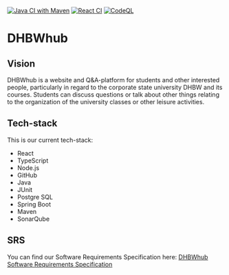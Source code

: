 [![Java CI with Maven](https://github.com/SE-TINF22B6/DHBWhub/actions/workflows/maven.yml/badge.svg)](https://github.com/SE-TINF22B6/DHBWhub/actions/workflows/maven.yml)
[![React CI](https://github.com/SE-TINF22B6/DHBWhub/actions/workflows/react.yml/badge.svg)](https://github.com/SE-TINF22B6/DHBWhub/actions/workflows/react.yml)
[![CodeQL](https://github.com/SE-TINF22B6/DHBWhub/actions/workflows/codeql.yml/badge.svg)](https://github.com/SE-TINF22B6/DHBWhub/actions/workflows/codeql.yml)

# DHBWhub 
## Vision
DHBWhub is a website and Q&A-platform for students and other interested people,
particularly in regard to the corporate state university DHBW and its courses. 
Students can discuss questions or talk about other things relating to the 
organization of the university classes or other leisure activities.

## Tech-stack
This is our current tech-stack:
* React
* TypeScript
* Node.js
* GitHub
* Java
* JUnit
* Postgre SQL
* Spring Boot
* Maven
* SonarQube

## SRS
You can find our Software Requirements Specification here: [DHBWhub Software Requirements Specification](https://github.com/SE-TINF22B6/DHBWhub/blob/master/docs/SOFTWARE_REQUIREMENTS_SPECIFICATION.md)
